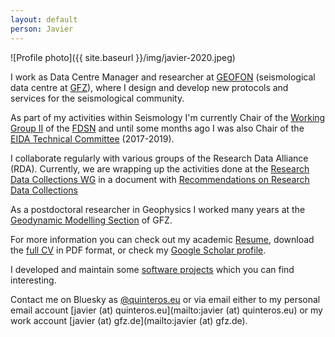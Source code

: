 ```yaml
---
layout: default
person: Javier
---
```


![Profile photo]({{ site.baseurl }}/img/javier-2020.jpeg)

I work as Data Centre Manager and researcher at
[GEOFON](https://geofon.gfz-potsdam.de) (seismological data centre at
[GFZ](https://www.gfz.de)), where I design and develop new protocols
and services for the seismological community.

As part of my activities within Seismology I'm currently Chair of the
[Working Group II](https://www.fdsn.org/wg/wgII/) of the [FDSN](https://www.fdsn.org/)
and until some months ago I was also Chair of the [EIDA Technical Committee][ETC]
(2017-2019).

I collaborate regularly with various groups of the Research Data Alliance (RDA).
Currently, we are wrapping up the activities done at the [Research Data Collections WG][RDA-DCWG] in a document
with [Recommendations on Research Data Collections][DCWG-Recommend]

As a postdoctoral researcher in Geophysics I worked many years at the
[Geodynamic Modelling Section][Sec2.5] of GFZ.

For more information you can check out my academic [Resume](/2-resume.html),
download the [full CV](/static/Quinteros-CV.pdf) in PDF format, or check my
[Google Scholar profile][Scholar-JQ].

I developed and maintain some [software projects](/4-software.html) which you can
find interesting.

Contact me on Bluesky as [@quinteros.eu](https://bsky.app/profile/quinteros.eu) or via email either to my personal
email account [javier (at) quinteros.eu](mailto:javier (at) quinteros.eu) or my work account
[javier (at) gfz.de](mailto:javier (at) gfz.de).

[ETC]:            https://www.orfeus-eu.org/data/eida/structure/
[RDA-DCWG]:       https://www.rd-alliance.org/groups/research-data-collections-wg.html
[DCWG-Recommend]:   https://www.rd-alliance.org/group/research-data-collections-wg/outcomes/rda-research-data-collections-wg-recommendations
[Sec2.5]:         https://www.gfz.de/en/section/geodynamic-modeling/
[Scholar-JQ]:     https://scholar.google.com/citations?user=8o4y6EKnIh0C&hl=es
